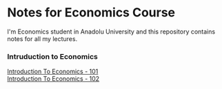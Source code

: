 # Notes for Economics Course

I'm Economics student in Anadolu University and this repository contains notes for all my lectures.

### Intruduction to Economics

[Introduction To Economics - 101](/introduction_to_economics/ite_101.md) <br>
[Introduction To Economics - 102](/introduction_to_economics/ite_102.md)